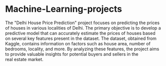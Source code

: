 # Machine-Learning-projects
The "Delhi House Price Prediction" project focuses on predicting the prices of houses in various localities of Delhi. The primary objective is to develop a predictive model that can accurately estimate the prices of houses based on several key features present in the dataset. The dataset, obtained from Kaggle, contains information on factors such as house area, number of bedrooms, locality, and more. By analyzing these features, the project aims to provide valuable insights for potential buyers and sellers in the real estate market.
